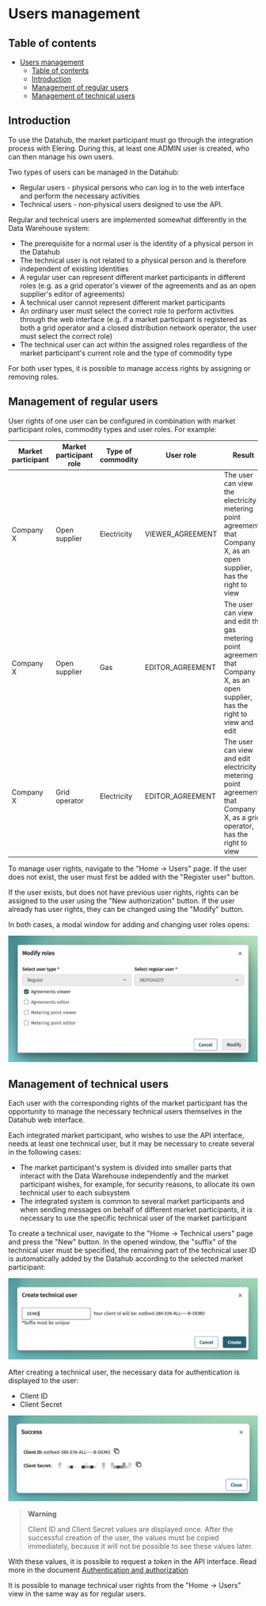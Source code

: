 # Users management

## Table of contents

- [Users management](#users-management)
  - [Table of contents](#table-of-contents)
  - [Introduction](#introduction)
  - [Management of regular users](#management-of-regular-users)
  - [Management of technical users](#management-of-technical-users)

## Introduction

To use the Datahub, the market participant must go through the integration process with Elering. During this, at least one ADMIN user is created, who can then manage his own users.

Two types of users can be managed in the Datahub:

- Regular users - physical persons who can log in to the web interface and perform the necessary activities
- Technical users - non-physical users designed to use the API.

Regular and technical users are implemented somewhat differently in the Data Warehouse system:

- The prerequisite for a normal user is the identity of a physical person in the Datahub
- The technical user is not related to a physical person and is therefore independent of existing identities
- A regular user can represent different market participants in different roles (e.g. as a grid operator's viewer of the agreements and as an open supplier's editor of agreements)
- A technical user cannot represent different market participants
- An ordinary user must select the correct role to perform activities through the web interface (e.g. if a market participant is registered as both a grid operator and a closed distribution network operator, the user must select the correct role)
- The technical user can act within the assigned roles regardless of the market participant's current role and the type of commodity type

For both user types, it is possible to manage access rights by assigning or removing roles.

## Management of regular users

User rights of one user can be configured in combination with market participant roles, commodity types and user roles. For example:

| Market participant | Market participant role | Type of commodity | User role        | Result                                                                                                                           |
|--------------------|-------------------------|-------------------|------------------|----------------------------------------------------------------------------------------------------------------------------------|
| Company X          | Open supplier           | Electricity       | VIEWER_AGREEMENT | The user can view the electricity metering point agreements that Company X, as an open supplier, has the right to view           |
| Company X          | Open supplier           | Gas               | EDITOR_AGREEMENT | The user can view and edit the gas metering point agreements that Company X, as an open supplier, has the right to view and edit |
| Company X          | Grid operator           | Electricity       | EDITOR_AGREEMENT | The user can view and edit electricity metering point agreements that Company X, as a grid operator, has the right to view       |

To manage user rights, navigate to the "Home -> Users" page. If the user does not exist, the user must first be added with the "Register user" button.

If the user exists, but does not have previous user rights, rights can be assigned to the user using the "New authorization" button. If the user already has user rights, they can be changed using the "Modify" button.

In both cases, a modal window for adding and changing user roles opens:

![modify-roles](../images/opp-ui/modify-roles.jpg)

## Management of technical users

Each user with the corresponding rights of the market participant has the opportunity to manage the necessary technical users themselves in the Datahub web interface.

Each integrated market participant, who wishes to use the API interface,  needs at least one technical user, but it may be necessary to create several in the following cases:

- The market participant's system is divided into smaller parts that interact with the Data Warehouse independently and the market participant wishes, for example, for security reasons, to allocate its own technical user to each subsystem
- The integrated system is common to several market participants and when sending messages on behalf of different market participants, it is necessary to use the specific technical user of the market participant

To create a technical user, navigate to the "Home -> Technical users" page and press the "New" button. In the opened window, the "suffix" of the technical user must be specified, the remaining part of the technical user ID is automatically added by the Datahub according to the selected market participant:

![create-technical-user](../images/opp-ui/create-technical-user.jpg)

After creating a technical user, the necessary data for authentication is displayed to the user:

- Client ID
- Client Secret

![technical-user-created](../images/opp-ui/technical-user-created.png)

> **Warning**
>
> Client ID and Client Secret values are displayed once. After the successful creation of the user, the values must be copied immediately, because it will not be possible to see these values later.

With these values, it is possible to request a *token* in the API interface. Read more in the document [Authentication and authorization](03-authentication-and-authorisation.md)

It is possible to manage technical user rights from the "Home -> Users" view in the same way as for regular users.
